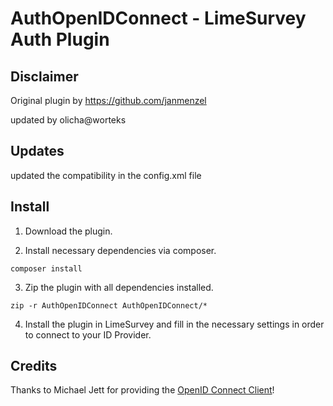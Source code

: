 # AuthOpenIDConnect - LimeSurvey Auth Plugin

## Disclaimer
Original plugin by https://github.com/janmenzel

updated by olicha@worteks

## Updates
updated the compatibility in the config.xml file

## Install

1. Download the plugin.

2. Install necessary dependencies via composer.
```
composer install
```

3. Zip the plugin with all dependencies installed.
```
zip -r AuthOpenIDConnect AuthOpenIDConnect/*
```

4. Install the plugin in LimeSurvey and fill in the necessary settings in order to connect to your ID Provider.

## Credits
Thanks to Michael Jett for providing the [OpenID Connect Client](https://github.com/jumbojett/OpenID-Connect-PHP)!
